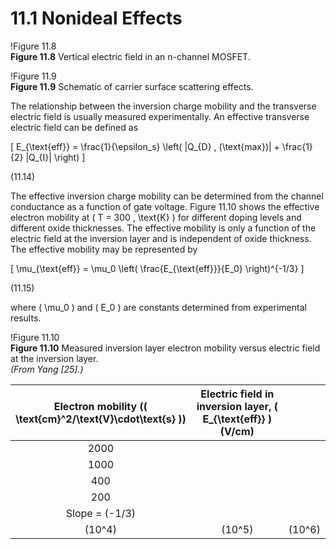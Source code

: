 # 11.1 Nonideal Effects

!Figure 11.8  
**Figure 11.8** Vertical electric field in an n-channel MOSFET.

!Figure 11.9  
**Figure 11.9** Schematic of carrier surface scattering effects.

The relationship between the inversion charge mobility and the transverse electric field is usually measured experimentally. An effective transverse electric field can be defined as

\[
E_{\text{eff}} = \frac{1}{\epsilon_s} \left( |Q_{D} \, (\text{max})| + \frac{1}{2} |Q_{I}| \right)
\]

(11.14)

The effective inversion charge mobility can be determined from the channel conductance as a function of gate voltage. Figure 11.10 shows the effective electron mobility at \( T = 300 \, \text{K} \) for different doping levels and different oxide thicknesses. The effective mobility is only a function of the electric field at the inversion layer and is independent of oxide thickness. The effective mobility may be represented by

\[
\mu_{\text{eff}} = \mu_0 \left( \frac{E_{\text{eff}}}{E_0} \right)^{-1/3}
\]

(11.15)

where \( \mu_0 \) and \( E_0 \) are constants determined from experimental results.

!Figure 11.10  
**Figure 11.10** Measured inversion layer electron mobility versus electric field at the inversion layer.  
*(From Yang [25].)*

| Electron mobility (\( \text{cm}^2/\text{V}\cdot\text{s} \)) | Electric field in inversion layer, \( E_{\text{eff}} \) (V/cm) | |
|:-----------------------------------------------------------:|:------------------------------------------------------------:|---|
| 2000                                                        |                                                              | |
| 1000                                                        |                                                              | |
| 400                                                         |                                                              | |
| 200                                                         |                                                              | |
| Slope = \(-1/3\)                                            |                                                              | |
| \(10^4\)                                                    | \(10^5\)                                                     | \(10^6\) |
